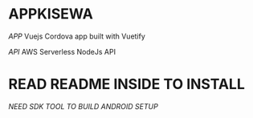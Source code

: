 # APPKISEWA

*APP*
Vuejs Cordova app built with Vuetify

*API*
AWS Serverless NodeJs API

# READ README INSIDE TO INSTALL

*NEED SDK TOOL TO BUILD ANDROID SETUP* 
